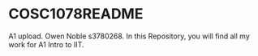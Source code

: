 # COSC1078README
A1 upload.
Owen Noble s3780268.
In this Repository, you will find all my work for A1 Intro to IIT.
